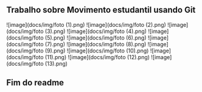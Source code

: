 ## Trabalho sobre Movimento estudantil usando Git

![image](docs/img/foto (1).png)
![image](docs/img/foto (2).png)
![image](docs/img/foto (3).png)
![image](docs/img/foto (4).png)
![image](docs/img/foto (5).png)
![image](docs/img/foto (6).png)
![image](docs/img/foto (7).png)
![image](docs/img/foto (8).png)
![image](docs/img/foto (9).png)
![image](docs/img/foto (10).png)
![image](docs/img/foto (11).png)
![image](docs/img/foto (12).png)
![image](docs/img/foto (13).png)

## Fim do readme
